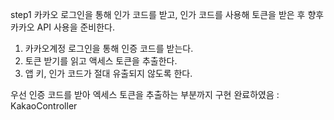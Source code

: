 step1
카카오 로그인을 통해 인가 코드를 받고, 인가 코드를 사용해 토큰을 받은 후 향후 카카오 API 사용을 준비한다.

1. 카카오계정 로그인을 통해 인증 코드를 받는다.
2. 토큰 받기를 읽고 액세스 토큰을 추출한다.
3. 앱 키, 인가 코드가 절대 유출되지 않도록 한다.

우선 인증 코드를 받아 엑세스 토큰을 추출하는 부분까지 구현 완료하였음 : KakaoController
